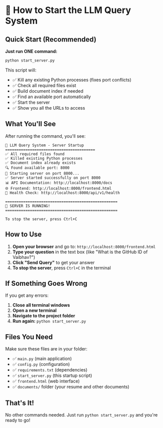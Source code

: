 # 🚀 How to Start the LLM Query System

## Quick Start (Recommended)

**Just run ONE command:**

```bash
python start_server.py
```

This script will:
- ✅ Kill any existing Python processes (fixes port conflicts)
- ✅ Check all required files exist
- ✅ Build document index if needed
- ✅ Find an available port automatically
- ✅ Start the server
- ✅ Show you all the URLs to access

## What You'll See

After running the command, you'll see:
```
🤖 LLM Query System - Server Startup
========================================
✅ All required files found
✅ Killed existing Python processes
✅ Document index already exists
🔍 Found available port: 8000
🚀 Starting server on port 8000...
✅ Server started successfully on port 8000
📊 API Documentation: http://localhost:8000/docs
🌐 Frontend: http://localhost:8000/frontend.html
🔗 Health Check: http://localhost:8000/api/v1/health

==================================================
🎯 SERVER IS RUNNING!
==================================================

To stop the server, press Ctrl+C
```

## How to Use

1. **Open your browser** and go to: `http://localhost:8000/frontend.html`
2. **Type your question** in the text box (like "What is the GitHub ID of Vaibhav?")
3. **Click "Send Query"** to get your answer
4. **To stop the server**, press `Ctrl+C` in the terminal

## If Something Goes Wrong

If you get any errors:

1. **Close all terminal windows**
2. **Open a new terminal**
3. **Navigate to the project folder**
4. **Run again:** `python start_server.py`

## Files You Need

Make sure these files are in your folder:
- ✅ `main.py` (main application)
- ✅ `config.py` (configuration)
- ✅ `requirements.txt` (dependencies)
- ✅ `start_server.py` (this startup script)
- ✅ `frontend.html` (web interface)
- ✅ `documents/` folder (your resume and other documents)

## That's It!

No other commands needed. Just run `python start_server.py` and you're ready to go!
